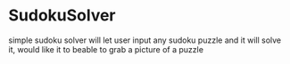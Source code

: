 # SudokuSolver
simple sudoku solver
will let user input any sudoku puzzle and it will solve it, would like it to beable to grab a picture of a puzzle
